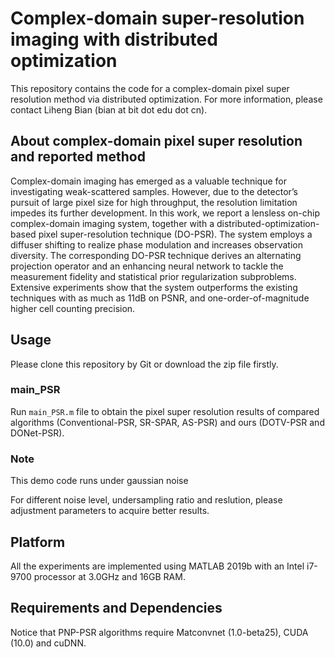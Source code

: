 # Complex-domain super-resolution imaging with distributed optimization

This repository contains the code for a complex-domain pixel super resolution method via distributed optimization. For more information, please contact Liheng Bian (bian at bit dot edu dot cn).

## About complex-domain pixel super resolution and reported method
Complex-domain imaging has emerged as a valuable technique for investigating weak-scattered samples. However, due to the detector’s pursuit of large pixel size for high throughput, the resolution limitation impedes its further development. In this work, we report a lensless on-chip complex-domain imaging system, together with a distributed-optimization-based pixel super-resolution technique (DO-PSR). The system employs a diffuser shifting to realize phase modulation and increases observation diversity. The corresponding DO-PSR technique derives an alternating projection operator and an enhancing neural network to tackle the measurement fidelity and statistical prior regularization subproblems. Extensive experiments show that the system outperforms the existing techniques with as much as 11dB on PSNR, and one-order-of-magnitude higher cell counting precision.


## Usage

Please clone this repository by Git or download the zip file firstly. 

### main_PSR

Run `main_PSR.m` file to obtain the pixel super resolution results of compared algorithms (Conventional-PSR, SR-SPAR, AS-PSR) and ours (DOTV-PSR and DONet-PSR).
 
### Note
This demo code runs under gaussian noise

For different noise level, undersampling ratio and reslution, please adjustment parameters to acquire better results.


## Platform

All the experiments are implemented using MATLAB 2019b with an Intel i7-9700 processor at 3.0GHz and 16GB RAM. 


## Requirements and Dependencies

Notice that PNP-PSR algorithms require Matconvnet (1.0-beta25), CUDA (10.0) and cuDNN.
